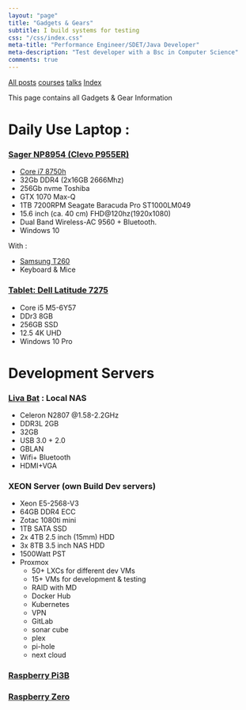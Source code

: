 ```yaml
---
layout: "page"
title: "Gadgets & Gears"
subtitle: I build systems for testing
css: "/css/index.css"
meta-title: "Performance Engineer/SDET/Java Developer"
meta-description: "Test developer with a Bsc in Computer Science"
comments: true
---
```

<div class="list-filters">
    <a href="/" class="list-filter filter-selected">All posts</a>
    <a href="/courses" class="list-filter">courses</a>
	<a href="/talks" class="list-filter">talks</a>
    <a href="/tags" class="list-filter">Index</a>
</div>

This page contains all Gadgets & Gear Information

# Daily Use Laptop : 
### [Sager NP8954 (Clevo P955ER)](https://www.amazon.com/-/es/np8954-0-73-ligero-Gaming-Laptop-visualizaci%C3%B3n/dp/B07D5MD3F2)
- [Core i7 8750h](https://www.cpubenchmark.net/cpu.php?cpu=Intel+Core+i7-8750H+%40+2.20GHz&id=3237)
- 32Gb DDR4 (2x16GB 2666Mhz)
- 256Gb nvme Toshiba
- GTX 1070 Max-Q
- 1TB 7200RPM Seagate Baracuda Pro ST1000LM049
- 15.6 inch (ca. 40 cm) FHD@120hz(1920x1080)
- Dual Band Wireless-AC 9560 + Bluetooth.
- Windows 10

With : 
- [Samsung T260](https://www.cnet.com/products/samsung-syncmaster-t260-lcd-monitor-25-5/)
- Keyboard & Mice

### [Tablet: Dell Latitude 7275](https://www.cnet.com/products/dell-latitude-7275-12-5-core-m5-6y57-8-gb-ram-256-gb-ssd/)
- Core i5 M5-6Y57
- DDr3 8GB
- 256GB SSD
- 12.5 4K UHD
- Windows 10 Pro

# Development Servers 
### [Liva Bat](https://www.ecs.com.tw/ECSWebSite/Product/Product_LIVA/EN/LIVA) : Local NAS
- Celeron N2807 @1.58-2.2GHz
- DDR3L 2GB
- 32GB
- USB 3.0 + 2.0
- GBLAN
- Wifi+ Bluetooth
- HDMI+VGA

### XEON Server (own Build Dev servers)
- Xeon E5-2568-V3
- 64GB DDR4 ECC
- Zotac 1080ti mini  
- 1TB SATA SSD
- 2x 4TB 2.5 inch (15mm) HDD
- 3x 8TB 3.5 inch NAS HDD
- 1500Watt PST
- Proxmox 
  - 50+ LXCs for different dev VMs
  - 15+ VMs for development & testing
  - RAID with MD 
  - Docker Hub
  - Kubernetes 
  - VPN
  - GitLab
  - sonar cube
  - plex
  - pi-hole
  - next cloud
    
### [Raspberry Pi3B](https://www.raspberrypi.org/products/raspberry-pi-3-model-b-plus/)
### [Raspberry Zero](https://www.raspberrypi.org/blog/raspberry-pi-zero-w-joins-family/)

